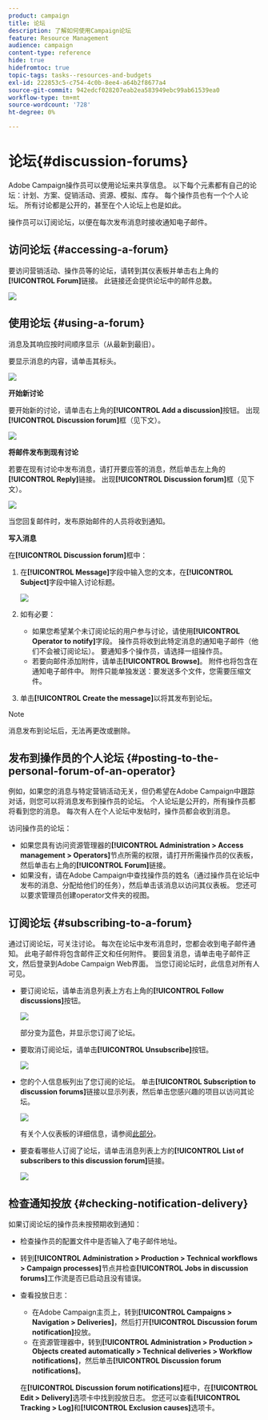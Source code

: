 ```yaml
---
product: campaign
title: 论坛
description: 了解如何使用Campaign论坛
feature: Resource Management
audience: campaign
content-type: reference
hide: true
hidefromtoc: true
topic-tags: tasks--resources-and-budgets
exl-id: 222853c5-c754-4c0b-8ee4-a64b2f8677a4
source-git-commit: 942edcf028207eab2ea583949ebc99ab61539ea0
workflow-type: tm+mt
source-wordcount: '728'
ht-degree: 0%

---
```


# 论坛{#discussion-forums}



Adobe Campaign操作员可以使用论坛来共享信息。 以下每个元素都有自己的论坛：计划、方案、促销活动、资源、模拟、库存。 每个操作员也有一个个人论坛。 所有讨论都是公开的，甚至在个人论坛上也是如此。

操作员可以订阅论坛，以便在每次发布消息时接收通知电子邮件。

## 访问论坛 {#accessing-a-forum}

要访问营销活动、操作员等的论坛，请转到其仪表板并单击右上角的&#x200B;**[!UICONTROL Forum]**&#x200B;链接。 此链接还会提供论坛中的邮件总数。

![](assets/mrm_forum_access_link.png)

## 使用论坛 {#using-a-forum}

消息及其响应按时间顺序显示（从最新到最旧）。

要显示消息的内容，请单击其标头。

![](assets/mrm_forum_expand_msg.png)

**开始新讨论**

要开始新的讨论，请单击右上角的&#x200B;**[!UICONTROL Add a discussion]**&#x200B;按钮。 出现&#x200B;**[!UICONTROL Discussion forum]**&#x200B;框（见下文）。

![](assets/mrm_forum_new_thread.png)

**将邮件发布到现有讨论**

若要在现有讨论中发布消息，请打开要应答的消息，然后单击左上角的&#x200B;**[!UICONTROL Reply]**&#x200B;链接。 出现&#x200B;**[!UICONTROL Discussion forum]**&#x200B;框（见下文）。

![](assets/mrm_forum_answer_msg.png)

当您回复邮件时，发布原始邮件的人员将收到通知。

**写入消息**

在&#x200B;**[!UICONTROL Discussion forum]**&#x200B;框中：

1. 在&#x200B;**[!UICONTROL Message]**&#x200B;字段中输入您的文本，在&#x200B;**[!UICONTROL Subject]**&#x200B;字段中输入讨论标题。

   ![](assets/mrm_forum_edit_msg.png)

1. 如有必要：

   * 如果您希望某个未订阅论坛的用户参与讨论，请使用&#x200B;**[!UICONTROL Operator to notify]**&#x200B;字段。 操作员将收到此特定消息的通知电子邮件（他们不会被订阅论坛）。 要通知多个操作员，请选择一组操作员。
   * 若要向邮件添加附件，请单击&#x200B;**[!UICONTROL Browse]**。 附件也将包含在通知电子邮件中。 附件只能单独发送：要发送多个文件，您需要压缩文件。

1. 单击&#x200B;**[!UICONTROL Create the message]**&#x200B;以将其发布到论坛。

>[!NOTE]
>
>消息发布到论坛后，无法再更改或删除。

## 发布到操作员的个人论坛 {#posting-to-the-personal-forum-of-an-operator}

例如，如果您的消息与特定营销活动无关，但仍希望在Adobe Campaign中跟踪对话，则您可以将消息发布到操作员的论坛。 个人论坛是公开的，所有操作员都将看到您的消息。 每次有人在个人论坛中发帖时，操作员都会收到消息。

访问操作员的论坛：

* 如果您具有访问资源管理器的&#x200B;**[!UICONTROL Administration > Access management > Operators]**&#x200B;节点所需的权限，请打开所需操作员的仪表板，然后单击右上角的&#x200B;**[!UICONTROL Forum]**&#x200B;链接。
* 如果没有，请在Adobe Campaign中查找操作员的姓名（通过操作员在论坛中发布的消息、分配给他们的任务），然后单击该消息以访问其仪表板。 您还可以要求管理员创建operator文件夹的视图。

## 订阅论坛 {#subscribing-to-a-forum}

通过订阅论坛，可关注讨论。 每次在论坛中发布消息时，您都会收到电子邮件通知。 此电子邮件将包含邮件正文和任何附件。 要回复消息，请单击电子邮件正文，然后登录到Adobe Campaign Web界面。 当您订阅论坛时，此信息对所有人可见。

* 要订阅论坛，请单击消息列表上方右上角的&#x200B;**[!UICONTROL Follow discussions]**&#x200B;按钮。

  ![](assets/mrm_forum_subscribe.png)

  部分变为蓝色，并显示您订阅了论坛。

* 要取消订阅论坛，请单击&#x200B;**[!UICONTROL Unsubscribe]**&#x200B;按钮。

  ![](assets/mrm_forum_unsubscribe.png)

* 您的个人信息板列出了您订阅的论坛。 单击&#x200B;**[!UICONTROL Subscription to discussion forums]**&#x200B;链接以显示列表，然后单击您感兴趣的项目以访问其论坛。

  ![](assets/platform_dashboard_operator_subscr_forums.png)

  有关个人仪表板的详细信息，请参阅[此部分](../../platform/using/access-management-operators.md)。

* 要查看哪些人订阅了论坛，请单击消息列表上方的&#x200B;**[!UICONTROL List of subscribers to this discussion forum]**&#x200B;链接。

  ![](assets/mrm_forum_subscribers.png)

## 检查通知投放 {#checking-notification-delivery}

如果订阅论坛的操作员未按预期收到通知：

* 检查操作员的配置文件中是否输入了电子邮件地址。
* 转到&#x200B;**[!UICONTROL Administration > Production > Technical workflows > Campaign processes]**&#x200B;节点并检查&#x200B;**[!UICONTROL Jobs in discussion forums]**&#x200B;工作流是否已启动且没有错误。
* 查看投放日志：

   * 在Adobe Campaign主页上，转到&#x200B;**[!UICONTROL Campaigns > Navigation > Deliveries]**，然后打开&#x200B;**[!UICONTROL Discussion forum notification]**&#x200B;投放。
   * 在资源管理器中，转到&#x200B;**[!UICONTROL Administration > Production > Objects created automatically > Technical deliveries > Workflow notifications]**，然后单击&#x200B;**[!UICONTROL Discussion forum notifications]**。

  在&#x200B;**[!UICONTROL Discussion forum notifications]**&#x200B;框中，在&#x200B;**[!UICONTROL Edit > Delivery]**&#x200B;选项卡中找到投放日志。 您还可以查看&#x200B;**[!UICONTROL Tracking > Log]**&#x200B;和&#x200B;**[!UICONTROL Exclusion causes]**&#x200B;选项卡。
